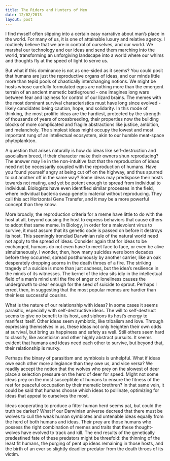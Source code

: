 ```yaml
---
title: The Riders and Hunters of Men
date: 12/02/2013
layout: post
---
```


I find myself often slipping into a certain easy narrative about man’s place in
the world. For many of us, it is one of attainable luxury and relative agency. I
routinely believe that we are in control of ourselves, and our world. We marshal
our technology and our ideas and send them marching into the world, transforming
an unforgiving landscape into a world where our whims and thoughts fly at the
speed of light to serve us.

But what if this dominance is not as one-sided as it seems? You could posit that
humans are just the reproductive organs of ideas, and our minds little more than
tepid pools of chaotically interchanging notions. We might be hosts whose
carefully formulated egos are nothing more than the emergent terrain of an
ancient memetic battleground - one imagines long wars between fear and laziness
for control of our lizard brains. The memes with the most dominant survival
characteristics must have long since evolved - likely candidates being caution,
hope, and solidarity. In this mode of thinking, the most prolific ideas are the
hardiest, protected by the strength of thousands of years of crossbreeding,
their properties now the building blocks of more complicated and fragile
abstractions like justice, ambition, and melancholy. The simplest ideas might
occupy the lowest and most important rung of an intellectual ecosystem, akin to
our humble meat-space phytoplankton.

A question that arises naturally is how do ideas like self-destruction and
asocialism breed, if their character make their owners shun reproducing? The
answer may lie in the non-intuitive fact that the reproduction of ideas need not
be necessarily coupled with the reproduction of humans. Have you found yourself
angry at being cut off on the highway, and thus spurred to cut another off in
the same way? Some ideas may predispose their hosts towards not mating, and yet
be potent enough to spread from individual to individual. Biologists have even
identified similar processes in the field, where individual bacteria swap
genetic material without reproducing. They call this act Horizontal Gene
Transfer, and it may be a more powerful concept than they know.

More broadly, the reproduction criteria for a meme have little to do with the
host at all, beyond causing the host to express behaviors that cause others to
adopt that same meme. In Biology, in order for a malevolent virus to survive, it
must assure that its genetic code is passed on before it destroys its host. This
seemingly ironclad Darwinian rule of the natural world need not apply to the
spread of ideas. Consider again that for ideas to be exchanged, humans do not
even have to meet face to face, or even be alive simultaneously. I wonder, then,
how many suicides were born decades before they occurred, spread posthumously by
another carrier, like an oak desperately dropping acorns in the death throes of
a fire. The striking tragedy of a suicide is more than just sadness, but the
idea’s resilience in the minds of its witnesses. The kernel of the idea sits
idly in the intellectual field of a man’s mind until the fire of anger or
loneliness causes the undergrowth to clear enough for the seed of suicide to
sprout. Perhaps I erred, then, in suggesting that the most popular memes are
hardier than their less successful cousins.

What is the nature of our relationship with ideas? In some cases it seems
parasitic, especially with self-destructive ideas. The will to self-destruct
seems to give no benefit to its host, and siphons its host’s energy to manifest
itself. Other ideas seem symbiotic, like tribalism and love. Through expressing
themselves in us, these ideas not only heighten their own odds at survival, but
bring us happiness and safety as well. Still others seem hard to classify, like
asceticism and other highly abstract pursuits. It seems evident that humans and
ideas need each other to survive, but beyond that, their relationship is murky.

Perhaps the binary of parasitism and symbiosis is unhelpful. What if ideas owe
each other more allegiance than they owe us, and vice versa? We readily accept
the notion that the wolves who prey on the slowest of deer place a selection
pressure on the herd of deer for speed. Might not some ideas prey on the most
susceptible of humans to ensure the fitness of the rest for peaceful occupation
by their memetic brethren? In that same vein, it could be said that humans
choose which ideas to pollinate, optimizing for ideas that appeal to ourselves
the most.

Ideas cooperating to produce a fitter human herd seems pat, but could the truth
be darker? What if our Darwinian universe decreed that there must be wolves to
cull the weak human symbiotes and untenable ideas equally from the herd of both
humans and ideas. Their prey are those humans who possess the right combination
of memes and traits that these thought-wolves have evolved to track and kill.
The end results of the genetically predestined fate of these predators might be
threefold: the thinning of the least fit humans, the purging of pent up ideas
remaining in those hosts, and the birth of an ever so slightly deadlier predator
from the death throes of its victim.
